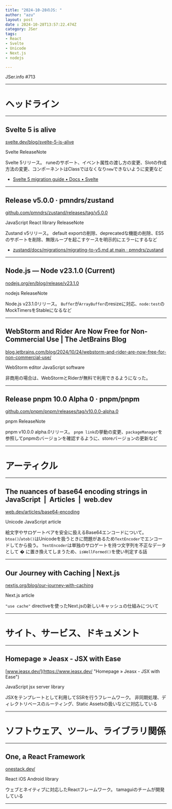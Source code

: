 ```yaml
---
title: "2024-10-28のJS: "
author: "azu"
layout: post
date : 2024-10-28T13:57:22.474Z
category: JSer
tags:
- React
- Svelte
- Unicode
- Next.js
- nodejs

---
```


JSer.info #713

----

<h1 class="site-genre">ヘッドライン</h1>

----

## Svelte 5 is alive
[svelte.dev/blog/svelte-5-is-alive](https://svelte.dev/blog/svelte-5-is-alive "Svelte 5 is alive")
<p class="jser-tags jser-tag-icon"><span class="jser-tag">Svelte</span> <span class="jser-tag">ReleaseNote</span></p>

Svelte 5リリース。
runeのサポート、イベント属性の渡し方の変更、Slotの作成方法の変更、コンポーネントはClassではなくなり`new`できないように変更など

- [Svelte 5 migration guide • Docs • Svelte](https://svelte.dev/docs/svelte/v5-migration-guide "Svelte 5 migration guide • Docs • Svelte")

----

## Release v5.0.0 · pmndrs/zustand
[github.com/pmndrs/zustand/releases/tag/v5.0.0](https://github.com/pmndrs/zustand/releases/tag/v5.0.0 "Release v5.0.0 · pmndrs/zustand")
<p class="jser-tags jser-tag-icon"><span class="jser-tag">JavaScript</span> <span class="jser-tag">React</span> <span class="jser-tag">library</span> <span class="jser-tag">ReleaseNote</span></p>

Zustand v5リリース。
default exportの削除、deprecatedな機能の削除、ES5のサポートを削除、無限ループを起こすケースを明示的にエラーにするなど

- [zustand/docs/migrations/migrating-to-v5.md at main · pmndrs/zustand](https://github.com/pmndrs/zustand/blob/main/docs/migrations/migrating-to-v5.md "zustand/docs/migrations/migrating-to-v5.md at main · pmndrs/zustand")

----

## Node.js — Node v23.1.0 (Current)
[nodejs.org/en/blog/release/v23.1.0](https://nodejs.org/en/blog/release/v23.1.0 "Node.js — Node v23.1.0 (Current)")
<p class="jser-tags jser-tag-icon"><span class="jser-tag">nodejs</span> <span class="jser-tag">ReleaseNote</span></p>

Node.js v23.1.0リリース。
`Buffer`が`ArrayBuffer`のresizeに対応、`node:test`のMockTimersをStableになるなど


----

## WebStorm and Rider Are Now Free for Non-Commercial Use | The JetBrains Blog
[blog.jetbrains.com/blog/2024/10/24/webstorm-and-rider-are-now-free-for-non-commercial-use/](https://blog.jetbrains.com/blog/2024/10/24/webstorm-and-rider-are-now-free-for-non-commercial-use/ "WebStorm and Rider Are Now Free for Non-Commercial Use | The JetBrains Blog")
<p class="jser-tags jser-tag-icon"><span class="jser-tag">WebStorm</span> <span class="jser-tag">editor</span> <span class="jser-tag">JavaScript</span> <span class="jser-tag">software</span></p>

非商用の場合は、WebStormとRiderが無料で利用できるようになった。


----

## Release pnpm 10.0 Alpha 0 · pnpm/pnpm
[github.com/pnpm/pnpm/releases/tag/v10.0.0-alpha.0](https://github.com/pnpm/pnpm/releases/tag/v10.0.0-alpha.0 "Release pnpm 10.0 Alpha 0 · pnpm/pnpm")
<p class="jser-tags jser-tag-icon"><span class="jser-tag">pnpm</span> <span class="jser-tag">ReleaseNote</span></p>

pnpm v10.0.0 alpha.0リリース。
`pnpm link`の挙動の変更、`packageManager`を参照してpnpmのバージョンを確認するように、storeバージョンの更新など


----
<h1 class="site-genre">アーティクル</h1>

----

## The nuances of base64 encoding strings in JavaScript  |  Articles  |  web.dev
[web.dev/articles/base64-encoding](https://web.dev/articles/base64-encoding "The nuances of base64 encoding strings in JavaScript  |  Articles  |  web.dev")
<p class="jser-tags jser-tag-icon"><span class="jser-tag">Unicode</span> <span class="jser-tag">JavaScript</span> <span class="jser-tag">article</span></p>

絵文字やサロゲートペアを安全に扱えるBase64エンコードについて。
`btoa()`/`atob()`はUnicodeを扱うときに問題があるため`TextEncoder`でエンコードしてから扱う。
`TextEncoder`は単独のサロゲートを持つ文字列を不正なデータとして � に置き換えてしまうため、`isWellFormed()`を使い判定する話


----

## Our Journey with Caching | Next.js
[nextjs.org/blog/our-journey-with-caching](https://nextjs.org/blog/our-journey-with-caching "Our Journey with Caching | Next.js")
<p class="jser-tags jser-tag-icon"><span class="jser-tag">Next.js</span> <span class="jser-tag">article</span></p>

`"use cache"` directiveを使ったNext.jsの新しいキャッシュの仕組みについて


----
<h1 class="site-genre">サイト、サービス、ドキュメント</h1>

----

## Homepage » Jeasx - JSX with Ease
[www.jeasx.dev/](https://www.jeasx.dev/ "Homepage » Jeasx - JSX with Ease")
<p class="jser-tags jser-tag-icon"><span class="jser-tag">JavaScript</span> <span class="jser-tag">jsx</span> <span class="jser-tag">server</span> <span class="jser-tag">library</span></p>

JSXをテンプレートとして利用してSSRを行うフレームワーク。
非同期処理、ディレクトリベースのルーティング、Static Assetsの扱いなどに対応している


----
<h1 class="site-genre">ソフトウェア、ツール、ライブラリ関係</h1>

----

## One, a React Framework
[onestack.dev/](https://onestack.dev/ "One, a React Framework")
<p class="jser-tags jser-tag-icon"><span class="jser-tag">React</span> <span class="jser-tag">iOS</span> <span class="jser-tag">Android</span> <span class="jser-tag">library</span></p>

ウェブとネイティブに対応したReactフレームワーク。
tamaguiのチームが開発している


----
